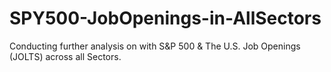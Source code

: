 # SPY500-JobOpenings-in-AllSectors
Conducting further analysis on with S&amp;P 500 &amp; The U.S. Job Openings (JOLTS) across all Sectors. 
